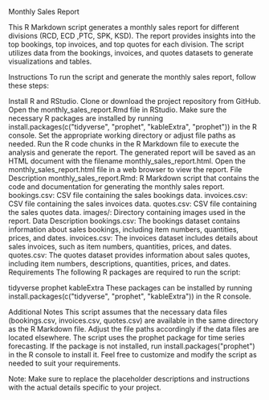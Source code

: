 Monthly Sales Report


This R Markdown script generates a monthly sales report for different divisions (RCD, ECD ,PTC, SPK, KSD). The report provides insights into the top bookings, top invoices, and top quotes for each division. The script utilizes data from the bookings, invoices, and quotes datasets to generate visualizations and tables.

Instructions
To run the script and generate the monthly sales report, follow these steps:

Install R and RStudio.
Clone or download the project repository from GitHub.
Open the monthly_sales_report.Rmd file in RStudio.
Make sure the necessary R packages are installed by running install.packages(c("tidyverse", "prophet", "kableExtra", "prophet")) in the R console.
Set the appropriate working directory or adjust file paths as needed.
Run the R code chunks in the R Markdown file to execute the analysis and generate the report.
The generated report will be saved as an HTML document with the filename monthly_sales_report.html.
Open the monthly_sales_report.html file in a web browser to view the report.
File Description
monthly_sales_report.Rmd: R Markdown script that contains the code and documentation for generating the monthly sales report.
bookings.csv: CSV file containing the sales bookings data.
invoices.csv: CSV file containing the sales invoices data.
quotes.csv: CSV file containing the sales quotes data.
images/: Directory containing images used in the report.
Data Description
bookings.csv: The bookings dataset contains information about sales bookings, including item numbers, quantities, prices, and dates.
invoices.csv: The invoices dataset includes details about sales invoices, such as item numbers, quantities, prices, and dates.
quotes.csv: The quotes dataset provides information about sales quotes, including item numbers, descriptions, quantities, prices, and dates.
Requirements
The following R packages are required to run the script:

tidyverse
prophet
kableExtra
These packages can be installed by running install.packages(c("tidyverse", "prophet", "kableExtra")) in the R console.

Additional Notes
This script assumes that the necessary data files (bookings.csv, invoices.csv, quotes.csv) are available in the same directory as the R Markdown file. Adjust the file paths accordingly if the data files are located elsewhere.
The script uses the prophet package for time series forecasting. If the package is not installed, run install.packages("prophet") in the R console to install it.
Feel free to customize and modify the script as needed to suit your requirements.

Note: Make sure to replace the placeholder descriptions and instructions with the actual details specific to your project.
